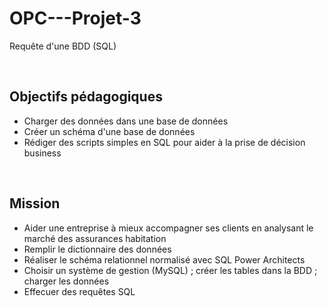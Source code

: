 # OPC---Projet-3
Requête d'une BDD (SQL)

<br>

Objectifs pédagogiques
-----
- Charger des données dans une base de données
- Créer un schéma d'une base de données
- Rédiger des scripts simples en SQL pour aider à la prise de décision business

<br>

Mission
-----
- Aider une entreprise à mieux accompagner ses clients en analysant le marché des assurances habitation
- Remplir le dictionnaire des données
- Réaliser le schéma relationnel normalisé avec SQL Power Architects
- Choisir un système de gestion (MySQL) ; créer les tables dans la BDD ; charger les données
- Effecuer des requêtes SQL
